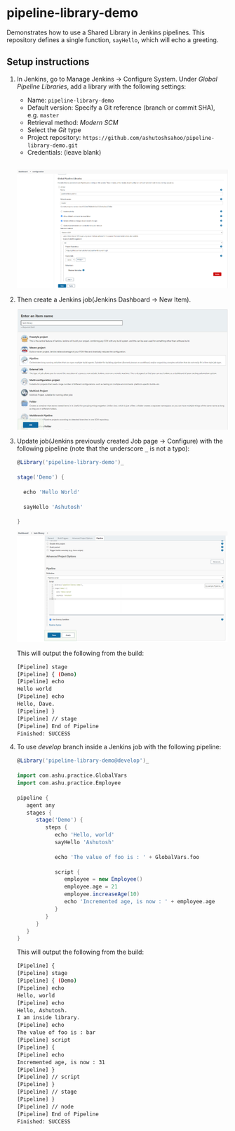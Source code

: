 # pipeline-library-demo

Demonstrates how to use a Shared Library in Jenkins pipelines. This repository defines a single function, `sayHello`, which will echo a greeting.

## Setup instructions

1. In Jenkins, go to Manage Jenkins &rarr; Configure System. Under _Global Pipeline Libraries_, add a library with the following settings:

   - Name: `pipeline-library-demo`
   - Default version: Specify a Git reference (branch or commit SHA), e.g. `master`
   - Retrieval method: _Modern SCM_
   - Select the _Git_ type
   - Project repository: `https://github.com/ashutoshsahoo/pipeline-library-demo.git`
   - Credentials: (leave blank)

   &nbsp;
   ![Jenkins-Create-Pipeline](./images/library_config.png)

2. Then create a Jenkins job(Jenkins Dashboard -> New Item).

   ![Jenkins-Create-Pipeline](./images/create_pipeline_1.png)

3. Update job(Jenkins previously created Job page -> Configure) with the following pipeline (note that the underscore `_` is not a typo):

   ```groovy
   @Library('pipeline-library-demo')_

   stage('Demo') {

     echo 'Hello World'

     sayHello 'Ashutosh'

   }
   ```

   ![Jenkins-Pipeline-Configuration2](./images/create_pipeline_2.png)

   This will output the following from the build:

   ```sh
   [Pipeline] stage
   [Pipeline] { (Demo)
   [Pipeline] echo
   Hello world
   [Pipeline] echo
   Hello, Dave.
   [Pipeline] }
   [Pipeline] // stage
   [Pipeline] End of Pipeline
   Finished: SUCCESS
   ```

4. To use _develop_ branch inside a Jenkins job with the following pipeline:

   ```groovy
   @Library('pipeline-library-demo@develop')_

   import com.ashu.practice.GlobalVars
   import com.ashu.practice.Employee

   pipeline {
      agent any
      stages {
         stage('Demo') {
            steps {
               echo 'Hello, world'
               sayHello 'Ashutosh'

               echo 'The value of foo is : ' + GlobalVars.foo

               script {
                  employee = new Employee()
                  employee.age = 21
                  employee.increaseAge(10)
                  echo 'Incremented age, is now : ' + employee.age
               }
            }
         }
      }
   }

   ```

   This will output the following from the build:

   ```sh
   [Pipeline] {
   [Pipeline] stage
   [Pipeline] { (Demo)
   [Pipeline] echo
   Hello, world
   [Pipeline] echo
   Hello, Ashutosh.
   I am inside library.
   [Pipeline] echo
   The value of foo is : bar
   [Pipeline] script
   [Pipeline] {
   [Pipeline] echo
   Incremented age, is now : 31
   [Pipeline] }
   [Pipeline] // script
   [Pipeline] }
   [Pipeline] // stage
   [Pipeline] }
   [Pipeline] // node
   [Pipeline] End of Pipeline
   Finished: SUCCESS
   ```
